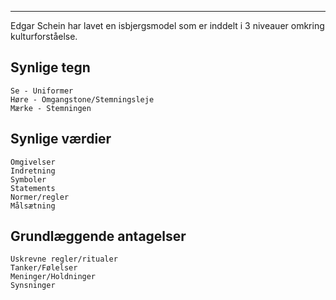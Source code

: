___
Edgar Schein har lavet en isbjergsmodel som er inddelt i 3 niveauer omkring kulturforståelse.
## Synlige tegn
	Se - Uniformer
	Høre - Omgangstone/Stemningsleje
	Mærke - Stemningen
## Synlige værdier
	Omgivelser
	Indretning
	Symboler
	Statements
	Normer/regler
	Målsætning
## Grundlæggende antagelser
	Uskrevne regler/ritualer
	Tanker/Følelser
	Meninger/Holdninger
	Synsninger
	